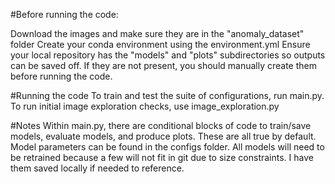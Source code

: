 #Before running the code:

Download the images and make sure they are in the "anomaly\_dataset" folder
Create your conda environment using the environment.yml
Ensure your local repository has the "models" and "plots" subdirectories so outputs can be saved off. If they are not present, you should manually create them before running the code.

#Running the code
To train and test the suite of configurations, run main.py.
To run initial image exploration checks, use image\_exploration.py

#Notes
Within main.py, there are conditional blocks of code to train/save models, evaluate models, and produce plots. These are all true by default.
Model parameters can be found in the configs folder.
All models will need to be retrained because a few will not fit in git due to size constraints. I have them saved locally if needed to reference.





